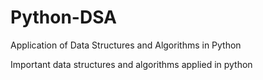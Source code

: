 # Python-DSA
Application of Data Structures and Algorithms in Python

Important data structures and algorithms applied in python 
